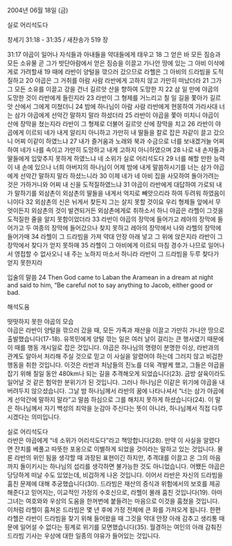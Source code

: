 2004년 06월 18일 (금)

실로 어리석도다



창세기 31:18 - 31:35 / 새찬송가 519 장


31:17 야곱이 일어나 자식들과 아내들을 약대들에게 태우고 18 그 얻은 바 모든 짐승과 모든 소유물 곧 그가 밧단아람에서 얻은 짐승을 이끌고 가나안 땅에 있는 그 아비 이삭에게로 가려할새 19 때에 라반이 양털을 깎으러 갔으므로 라헬은 그 아비의 드라빔을 도적질하고 20 야곱은 그 거취를 아람 사람 라반에게 고하지 않고 가만히 떠났더라 21 그가 그 모든 소유를 이끌고 강을 건너 길르앗 산을 향하여 도망한 지 22 삼 일 만에 야곱의 도망한 것이 라반에게 들린지라 23 라반이 그 형제를 거느리고 칠 일 길을 쫓아가 길르앗 산에서 그에게 미쳤더니 24 밤에 하나님이 아람 사람 라반에게 현몽하여 가라사대 너는 삼가 야곱에게 선악간 말하지 말라 하셨더라 25 라반이 야곱을 쫓아 미치니 야곱이 산에 장막을 쳤는지라 라반이 그 형제로 더불어 길르앗 산에 장막을 치고 26 라반이 야곱에게 이르되 네가 내게 알리지 아니하고 가만히 내 딸들을 칼로 잡은 자같이 끌고 갔으니 어찌 이같이 하였느냐 27 내가 즐거움과 노래와 북과 수금으로 너를 보내겠거늘 어찌하여 네가 나를 속이고 가만히 도망하고 내게 고하지 아니하였으며 28 나로 내 손자들과 딸들에게 입맞추지 못하게 하였느냐 네 소위가 실로 어리석도다 29 너를 해할 만한 능력이 내 손에 있으나 너희 아버지의 하나님이 어제 밤에 내게 말씀하시기를 너는 삼가 야곱에게 선악간 말하지 말라 하셨느니라 30 이제 네가 네 아비 집을 사모하여 돌아가려는 것은 가하거니와 어찌 내 신을 도적질하였느냐 31 야곱이 라반에게 대답하여 가로되 내가 말하기를 외삼촌이 외삼촌의 딸들을 내게서 억지로 빼앗으리라 하여 두려워 하였음이니이다 32 외삼촌의 신은 뉘게서 찾든지 그는 살지 못할 것이요 우리 형제들 앞에서 무엇이든지 외삼촌의 것이 발견되거든 외삼촌에게로 취하소서 하니 야곱은 라헬이 그것을 도적질한 줄을 알지 못함이었더라 33 라반이 야곱의 장막에 들어가고 레아의 장막에 들어가고 두 여종의 장막에 들어갔으나 찾지 못하고 레아의 장막에서 나와 라헬의 장막에 들어가매 34 라헬이 그 드라빔을 가져 약대 안장 아래 넣고 그 위에 앉은지라 라반이 그 장막에서 찾다가 얻지 못하매 35 라헬이 그 아비에게 이르되 마침 경수가 나므로 일어나서 영접할 수 없사오니 내 주는 노하지 마소서 하니라 라반이 그 드라빔을 두루 찾다가 얻지 못한지라 

입술의 말씀 
24 Then God came to Laban the Aramean in a dream at night and said to him, “Be careful not to say anything to Jacob, either good or bad.

해석도움





떳떳하지 못한 야곱의 모습  
야곱은 라반이 양털을 깎으러 갔을 때, 모든 가족과 재산을 이끌고 가만히 가나안 땅으로 출발했습니다(17-18). 유목민에게 양털 깎는 일은 여러 날이 걸리는 큰 행사였기 때문에 이 때를 행동 개시일로 잡은 것입니다. 야곱은 하나님의 명령이 분명한 이상, 라반과의 관계도 알아서 처리해 주실 것으로 믿고 이 사실을 알렸어야 하는데 그러지 않고 비겁한 행동을 취한 것입니다. 이것은 라반과 처남들의 진노를 더욱 격발케 했고, 그들은 야곱을 잡기 위해 칠일 동안 480km나 되는 길을 추격해오게 되었습니다(23). 금방 살육이라도 일어날 것 같은 험악한 분위기가 된 것입니다. 그러나 하나님은 이같은 위기에 야곱을 내버려두지 않으셨습니다. 그날 밤 하나님께서 라반의 꿈에 나타나셔서 “너는 삼가 야곱에게 선악간에 말하지 말라”고 말씀 하심으로 그를 해치지 못하게 하셨습니다(24). 이 말은 하나님께서 자기 백성의 죄악을 눈감아 주신다는 뜻이 아니라, 하나님께서 직접 다루시겠다는 의미입니다.  

실로 어리석도다  
라반은 야곱에게 “네 소위가 어리석도다”라고 책망합니다(28). 만약 이 사실을 알렸다면 잔치를 베풀고 따뜻한 포옹으로 이별하게 되었을 것이라는 말하고 있는 것입니다. 물론 라반의 위인 됨을 생각할 때 과장된 표현이긴 하지만, 추격대를 이끌고 온 그의 마음까지 돌이키시는 하나님의 섭리를 생각하면 불가능한 것도 아니었습니다. 어쨌든 야곱은 당당하게 떠날 수도 있었는데, 비겁하게 나온 것입니다. 이어서 라반은 자신의 드라빔을 훔친 문제에 대해 추궁했습니다(30). 드라빔은 재산의 증식과 위험에서의 보호를 제공해준다고 믿어지는, 이교적인 가정의 수호신으로, 라헬이 몰래 훔친 것입니다(19). 아마 그녀는 여호와와 우상의 도움을 한꺼번에 붙들려는 마음으로 이것을 훔쳤을 것입니다. 이처럼 라헬이 훔쳐온 드라빔은 몇 년 후에 가정 전체에 큰 화를 가져오게 됩니다. 한편 라헬은 라반이 드라빔을 찾기 위해 들어왔을 때 그것을 약대 안장 아래 감추고 생리통 때문에 일어설 수 없다는 핑계로 위기를 모면했습니다(35). 월경하는 여인의 아래 감춰진 드라빔 기사는 우상에 대한 일종의 야유가 들어있는 것입니다.